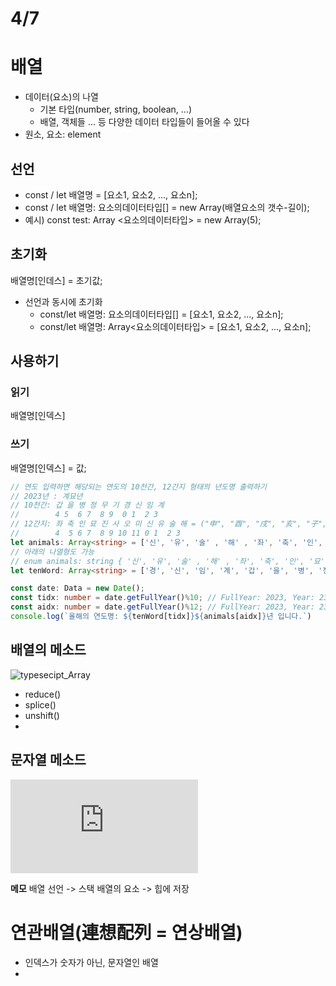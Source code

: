 # 4/7
# 배열 
- 데이터(요소)의 나열
  - 기본 타입(number, string, boolean, ...)
  - 배열, 객체들 ... 등 다양한 데이터 타입들이 들어올 수 있다
- 원소, 요소: element

## 선언
- const / let 배열명 = [요소1, 요소2, ..., 요소n];
- const / let 배열명: 요소의데이터타입[] = new Array(배열요소의 갯수-길이);
- 예시) const test: Array <요소의데이터타입> = new Array(5);

## 초기화
배열명[인데스] = 초기값;
- 선언과 동시에 초기화
  -  const/let 배열명: 요소의데이터타입[] = [요소1, 요소2, ..., 요소n];
  -  const/let 배열명: Array<요소의데이터타입> = [요소1, 요소2, ..., 요소n];

## 사용하기

### 읽기
배열명[인덱스]
### 쓰기
배열명[인덱스] = 값;

```typescript
// 연도 입력하면 해당되는 연도의 10천간, 12간지 형태의 년도명 출력하기
// 2023년 : 계묘년
// 10천간: 갑 을 병 정 무 기 경 신 임 계
//        4 5  6 7  8 9  0 1  2 3
// 12간지: 좌 축 인 묘 진 사 오 미 신 유 술 해 = ("申", "酉", "戌", "亥", "子", "丑", "寅", "卯", "辰", "巳", "午", "未")
//        4  5 6 7  8 9 10 11 0 1  2 3
let animals: Array<string> = ['신', '유', '술' , '해' , '좌', '축', '인', '묘', '진', '사', '오', '미']
// 아래의 나열형도 가능
// enum animals: string { '신', '유', '술' , '해' , '좌', '축', '인', '묘', '진', '사', '오', '미' };
let tenWord: Array<string> = ['경', '신', '임', '계', '갑', '을', '병', '정', '무', '기',];

const date: Data = new Date();
const tidx: number = date.getFullYear()%10; // FullYear: 2023, Year: 23
const aidx: number = date.getFullYear()%12; // FullYear: 2023, Year: 23
console.log(`올해의 연도명: ${tenWord[tidx]}${animals[aidx]}년 입니다.`)
```

## 배열의 메소드
![typesecipt_Array](https://www.tutorialsteacher.com/typescript/typescript-array)
* reduce() 
* splice()
* unshift()
* 
## 문자열 메소드
![typesecipt_String](https://www.tutorialspoint.com/typescript/typescript_strings.htm)


**메모**
배열 선언 -> 스택
배열의 요소 -> 힙에 저장

# 연관배열(連想配列 = 연상배열)
- 인덱스가 숫자가 아닌, 문자열인 배열
- 
